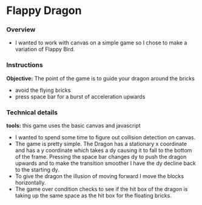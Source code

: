 # Flappy Dragon

### Overview

- I wanted to work with canvas on a simple game so I chose to make a variation of Flappy Bird.

### Instructions

**Objective:** The point of the game is to guide your dragon around the bricks

- avoid the flying bricks
- press space bar for a burst of acceleration upwards


### Technical details

**tools:** this game uses the basic canvas and javascript
- I wanted to spend some time to figure out collision detection on canvas.
- The game is pretty simple.  The Dragon has a stationary x coordinate and has a y coordinate which takes a dy causing it to fall to the bottom of the frame. Pressing the space bar changes dy to push the dragon upwards and to make the transition smoother I have the dy decline back to the starting dy.
- To give the dragon the illusion of moving forward I move the blocks horizontally.
- The game over condition checks to see if the hit box of the dragon is taking up the same space as the hit box for the floating bricks.
